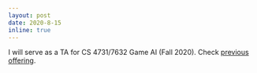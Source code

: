 ```yaml
---
layout: post
date: 2020-8-15
inline: true
---
```


I will serve as a TA for CS 4731/7632 Game AI (Fall 2020). Check [previous offering](https://faculty.cc.gatech.edu/~surban6/2019fa-gameAI/).